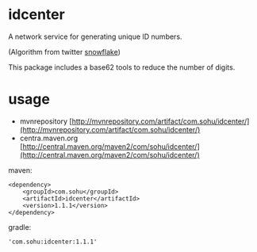 idcenter
====
A network service for generating unique ID numbers.

(Algorithm from twitter [snowflake](https://github.com/twitter/snowflake))

This package includes a base62 tools to reduce the number of digits.

usage
====

* mvnrepository [http://mvnrepository.com/artifact/com.sohu/idcenter/](http://mvnrepository.com/artifact/com.sohu/idcenter/)
* centra.maven.org [http://central.maven.org/maven2/com/sohu/idcenter/](http://central.maven.org/maven2/com/sohu/idcenter/)

maven:

    <dependency>
        <groupId>com.sohu</groupId>
        <artifactId>idcenter</artifactId>
        <version>1.1.1</version>
    </dependency>

gradle:

    'com.sohu:idcenter:1.1.1'